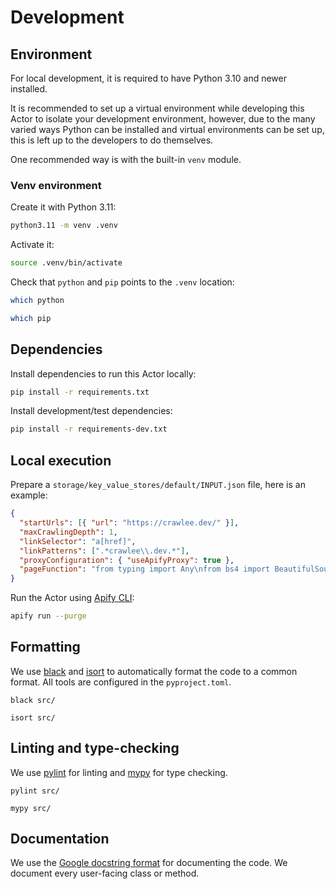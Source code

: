 # Development

## Environment

For local development, it is required to have Python 3.10 and newer installed.

It is recommended to set up a virtual environment while developing this Actor to isolate your development environment, however, due to the many varied ways Python can be installed and virtual environments can be set up, this is left up to the developers to do themselves.

One recommended way is with the built-in `venv` module.

### Venv environment

Create it with Python 3.11:

```bash
python3.11 -m venv .venv
```

Activate it:

```bash
source .venv/bin/activate
```

Check that `python` and `pip` points to the `.venv` location:

```bash
which python
```

```bash
which pip
```

## Dependencies

Install dependencies to run this Actor locally:

```bash
pip install -r requirements.txt
```

Install development/test dependencies:

```bash
pip install -r requirements-dev.txt
```

## Local execution

Prepare a `storage/key_value_stores/default/INPUT.json` file, here is an example:

```json
{
  "startUrls": [{ "url": "https://crawlee.dev/" }],
  "maxCrawlingDepth": 1,
  "linkSelector": "a[href]",
  "linkPatterns": [".*crawlee\\.dev.*"],
  "proxyConfiguration": { "useApifyProxy": true },
  "pageFunction": "from typing import Any\nfrom bs4 import BeautifulSoup\n\n\ndef page_function(context: Context) -> Any:\n    soup = BeautifulSoup(context.response.content, \"html.parser\")\n    url = context.request[\"url\"]\n    title = soup.title.string if soup.title else None\n    return {\"url\": url, \"title\": title}\n"
}
```

Run the Actor using [Apify CLI](https://docs.apify.com/cli/):

```bash
apify run --purge
```

<!-- Todo: In Apify CLI v3 is --purge option by default -->

## Formatting

We use [black](https://pypi.org/project/black/) and [isort](https://pypi.org/project/isort/) to automatically format the code to a common format. All tools are configured in the `pyproject.toml`.

```
black src/
```

```
isort src/
```

## Linting and type-checking

We use [pylint](https://pypi.org/project/pylint/) for linting and [mypy](https://pypi.org/project/mypy/) for type checking.

```
pylint src/
```

```
mypy src/
```

## Documentation

We use the [Google docstring format](https://sphinxcontrib-napoleon.readthedocs.io/en/latest/example_google.html) for documenting the code. We document every user-facing class or method.
